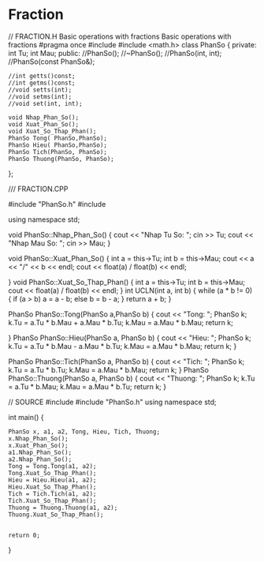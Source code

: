 # Fraction
// FRACTION.H
Basic operations with fractions
Basic operations with fractions
#pragma once
#include <iostream>
#include <math.h>
class PhanSo
{
private:
	int Tu;
	int Mau;
public:
	//PhanSo();
	//~PhanSo();
	//PhanSo(int, int);
	//PhanSo(const PhanSo&);

	//int getts()const;
	//int getms()const;
	//void setts(int);
	//void setms(int);
	//void set(int, int);

	void Nhap_Phan_So();
	void Xuat_Phan_So();
	void Xuat_So_Thap_Phan();
	PhanSo Tong( PhanSo,PhanSo);
	PhanSo Hieu( PhanSo,PhanSo);
	PhanSo Tich(PhanSo, PhanSo);
	PhanSo Thuong(PhanSo, PhanSo);
};

/// FRACTION.CPP

	
#include "PhanSo.h"
#include <iostream>

using namespace std;

void PhanSo::Nhap_Phan_So()
{
	cout << "Nhap Tu So: ";
	cin >> Tu;
	cout << "Nhap Mau So: ";
	cin >> Mau;
}

void PhanSo::Xuat_Phan_So()
{
	int a = this->Tu;
	int b = this->Mau;
	cout << a << "/" << b << endl;
	cout << float(a) / float(b) << endl;

}
void PhanSo::Xuat_So_Thap_Phan()
{
	int a = this->Tu;
	int b = this->Mau;
	cout << float(a) / float(b) << endl;
}
int UCLN(int a, int b)
{
	while (a * b != 0) {
		if (a > b)
			a = a - b;
		else
			b = b - a;
	}
	return a + b;
}

PhanSo PhanSo::Tong(PhanSo a,PhanSo b)
{
	cout << "Tong: ";
	PhanSo k;
	k.Tu = a.Tu * b.Mau + a.Mau * b.Tu;
	k.Mau = a.Mau * b.Mau;
	return k;
	
}
PhanSo PhanSo::Hieu(PhanSo a, PhanSo b)
{
	cout << "Hieu: ";
	PhanSo k;
	k.Tu = a.Tu * b.Mau - a.Mau * b.Tu;
	k.Mau = a.Mau * b.Mau;
	return k;
}

PhanSo PhanSo::Tich(PhanSo a, PhanSo b)
{
	cout << "Tich: ";
	PhanSo k;
	k.Tu = a.Tu  * b.Tu;
	k.Mau = a.Mau * b.Mau;
	return k;
}
PhanSo PhanSo::Thuong(PhanSo a, PhanSo b)
{
	cout << "Thuong: ";
	PhanSo k;
	k.Tu = a.Tu * b.Mau;
	k.Mau = a.Mau * b.Tu;
	return k;
}
  
// SOURCE
#include <iostream>
#include "PhanSo.h"
using namespace std;

int main()
{
	
	PhanSo x, a1, a2, Tong, Hieu, Tich, Thuong;
	x.Nhap_Phan_So();
	x.Xuat_Phan_So();
	a1.Nhap_Phan_So();
	a2.Nhap_Phan_So();
	Tong = Tong.Tong(a1, a2);
	Tong.Xuat_So_Thap_Phan();
	Hieu = Hieu.Hieu(a1, a2);
	Hieu.Xuat_So_Thap_Phan();
	Tich = Tich.Tich(a1, a2);
	Tich.Xuat_So_Thap_Phan();
	Thuong = Thuong.Thuong(a1, a2);
	Thuong.Xuat_So_Thap_Phan();


	return 0;
}
